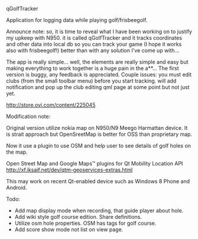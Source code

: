 qGolfTracker

Application for logging data while playing golf/frisbeegolf.

Announce note:
so, it is time to reveal what I have been working on to justify my upkeep with N950.
it is called qGolfTracker and it tracks coordinates and other data into local db
so you can track your game (I hope it works also with frisbeegolf!) better than
with any solution I've come up with...

The app is really simple... well, the elements are really simple and easy
but making everything to work together is a huge pain in the a**...
The first version is buggy, any feedback is appreciated.
Couple issues: you must edit clubs (from the small toolbar menu)
before you start tracking. will add notification and pop up the club editing
qml page at some point but not just yet.

http://store.ovi.com/content/225045


Modification note:

Original version utilize nokia map on N950/N9 Meego Harmattan device.
It is strait approach but OpenSreetMap is better for OSS than proprietary map.

Now it use a plugin to use OSM and help user to see details of golf holes on the map.

Open Street Map and Google Maps™ plugins for Qt Mobility Location API
http://xf.iksaif.net/dev/qtm-geoservices-extras.html

This may work on recent Qt-enabled device such as Windows 8 Phone and Android.

Todo:

 - Add map display mode when recording, that guide player about hole.
 - Add wiki style golf course edition. Share definitions.
 - Utilize osm hole properties. OSM has tags for golf course.
 - Add score show mode not list on view page.
